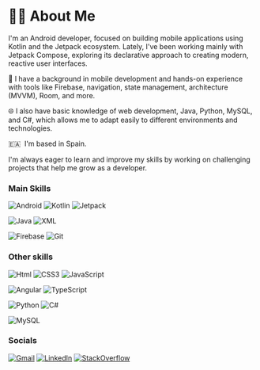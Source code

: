👨‍💻 About Me
===============================
I'm an Android developer, focused on building mobile applications using Kotlin and the Jetpack ecosystem. Lately, I've been working mainly with Jetpack Compose, exploring its declarative approach to creating modern, reactive user interfaces.

📱 I have a background in mobile development and hands-on experience with tools like Firebase, navigation, state management, architecture (MVVM), Room, and more.

🌐 I also have basic knowledge of web development, Java, Python, MySQL, and C#, which allows me to adapt easily to different environments and technologies.

🇪🇦  I'm based in Spain.

I'm always eager to learn and improve my skills by working on challenging projects that help me grow as a developer.

### Main Skills
![Android](https://img.shields.io/badge/Android-3DDC84?style=for-the-badge&logo=android&logoColor=white)
![Kotlin](https://img.shields.io/badge/Kotlin-7F52FF?style=for-the-badge&logo=kotlin&logoColor=white)
![Jetpack](https://img.shields.io/badge/Jetpack_Compose-4285F4?style=for-the-badge&logo=jetpackCompose&logoColor=white)

![Java](https://img.shields.io/badge/Java-ED8B00?style=for-the-badge&logo=openjdk&logoColor=white)
![XML](https://img.shields.io/badge/XML-005FAD?style=for-the-badge&logo=xml&logoColor=white)

![Firebase](https://img.shields.io/badge/Firebase-DD2C00?style=for-the-badge&logo=firebase&logoColor=white)
![Git](https://img.shields.io/badge/Git-F05032?style=for-the-badge&logo=git&logoColor=white)

### Other skills
![Html](https://img.shields.io/badge/Html-E34F26?style=for-the-badge&logo=html5&logoColor=white)
![CSS3](https://img.shields.io/badge/CSS3-1572B6?style=for-the-badge&logo=css3&logoColor=white)
![JavaScript](https://img.shields.io/badge/JavaScript-F7DF1E?style=for-the-badge&logo=javascript&logoColor=black)

![Angular](https://img.shields.io/badge/Angular-DD0031?style=for-the-badge&logo=angular&logoColor=white)
![TypeScript](https://img.shields.io/badge/TypeScript-3178C6?style=for-the-badge&logo=typescript&logoColor=white)

![Python](https://img.shields.io/badge/Python-3670A0?style=for-the-badge&logo=python&logoColor=ffdd54)
![C#](https://img.shields.io/badge/C%23-239120?style=for-the-badge&logo=sharp&logoColor=white)

![MySQL](https://img.shields.io/badge/MySQL-4479A1?style=for-the-badge&logo=mysql&logoColor=white)
                    
### Socials
[![Gmail](https://img.shields.io/badge/Gmail-EA4335?style=for-the-badge&logo=gmail&logoColor=white)](mailto:ivancabrerizo@gmail.com)
[![LinkedIn](https://img.shields.io/badge/LinkedIn-0e76a8?style=for-the-badge)](https://www.linkedin.com/in/ivan-cabrerizo/)
[![StackOverflow](https://img.shields.io/badge/StackOverflow-F58025?style=for-the-badge&logo=stackoverflow&logoColor=white)](https://stackoverflow.com/users/17240257/rexox)
